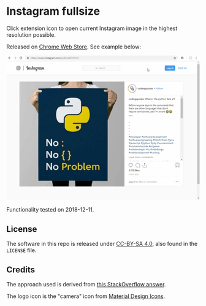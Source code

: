 # Instagram fullsize

Click extension icon to open current Instagram image in the highest resolution possible.

Released on [Chrome Web Store](https://chrome.google.com/webstore/detail/jhdlbfonobkeafhiapgmmammblbkjjhf). See example below:

![Example usage](example.gif)

Functionality tested on 2018-12-11.

## License

The software in this repo is released under [CC-BY-SA 4.0](https://creativecommons.org/licenses/by-sa/4.0/), also found in the `LICENSE` file.

## Credits

The approach used is derived from [this StackOverflow answer](https://stackoverflow.com/a/48296606/2732991).

The logo icon is the "camera" icon from [Material Design Icons](https://materialdesignicons.com/).
